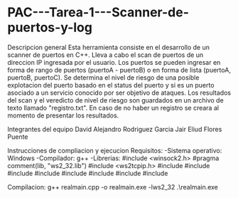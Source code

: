 # PAC---Tarea-1---Scanner-de-puertos-y-log

Descripcion general
Esta herramienta consiste en el desarrollo de un scanner de puertos en C++. Lleva a cabo el scan de puertos de un direccion IP ingresada por el usuario. Los puertos se pueden ingresar en forma de rango de puertos (puertoA - puertoB) o en forma de lista (puertoA, puertoB, puertoC).
Se determina el nivel de riesgo de una posible explotacion del puerto basado en el status del puerto y si es un puerto asociado a un servicio conocido por ser objetivo de ataques. Los resultados del scan y el veredicto de nivel de riesgo son guardados en un archivo de texto llamado "registro.txt". En caso de no haber un registro se creara al momento de presentar los resultados.

Integrantes del equipo
David Alejandro Rodriguez Garcia
Jair Eliud Flores Puente

Instrucciones de compliacion y ejecucion
  Requisitos:
    -Sistema operativo: Windows
    -Compilador: g++
    -Librerias:
      #include <winsock2.h>
      #pragma comment(lib, "ws2_32.lib")
      #include <ws2tcpip.h>
      #include <iostream>
      #include <fstream>
      #include <string>
      #include <vector>
      #include <sstream>
      #include <chrono> 
      #include <ctime> 
      #include <iomanip>

Compilacion:
    g++ realmain.cpp -o realmain.exe -lws2_32
    .\realmain.exe
